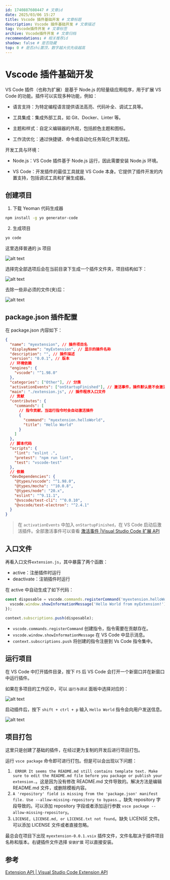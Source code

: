 ```yaml
---
id: 1740887608447 # 文章id
date: 2025/03/06 15:27
title: Vscode 插件基础开发 # 文章标题
description: Vscode 插件基础开发 # 文章描述
tag: Vscode插件开发 # 文章标签
archive: Vscode插件开发 # 文章归档
recommendations: # 相关推荐id
shadow: false # 是否隐藏
top: 0 # 是否zhi置顶，数字越大优先级越高
---
```


# Vscode 插件基础开发

VS Code 插件（也称为扩展）是基于 Node.js 的轻量级应用程序，用于扩展 VS Code 的功能。插件可以实现多种功能，例如：

- 语言支持：为特定编程语言提供语法高亮、代码补全、调试工具等。

- 工具集成：集成外部工具，如 Git、Docker、Linter 等。

- 主题和样式：自定义编辑器的外观，包括颜色主题和图标。

- 工作流优化：通过快捷键、命令或自动化任务简化开发流程。

开发工具与环境：

- Node.js：VS Code 插件基于 Node.js 运行，因此需要安装 Node.js 环境。

- VS Code：开发插件的最佳工具就是 VS Code 本身。它提供了插件开发的内置支持，包括调试工具和扩展生成器。

## 创建项目

1. 下载 Yeoman 代码生成器

```bash
npm install -g yo generator-code
```

2. 生成项目

```bash
yo code
```

这里选择普通的 js 项目

![alt text](assets/VSCodeExtensionDevelopment/image.png)

选择完全部选项后会在当前目录下生成一个插件文件夹，项目结构如下：

![alt text](assets/VSCodeExtensionDevelopment/image-1.png)

去除一些非必须的文件(夹)后：

![alt text](assets/VSCodeExtensionDevelopment/image-2.png)

## package.json 插件配置

在 package.json 内容如下：

```json
{
  "name": "myextension", // 插件项目名
  "displayName": "myExtension", // 显示的插件名称
  "description": "", // 插件描述
  "version": "0.0.1", // 版本
  // 环境依赖
  "engines": {
    "vscode": "^1.98.0"
  },
  "categories": ["Other"], // 分类
  "activationEvents": ["onStartupFinished"], // 激活事件，插件默认是不会激活的
  "main": "./extension.js", // 插件程序入口文件
  // 贡献
  "contributes": {
    "commands": [
      // 指令贡献，当运行指令时会自动激活插件
      {
        "command": "myextension.helloWorld",
        "title": "Hello World"
      }
    ]
  },
  // 脚本代码
  "scripts": {
    "lint": "eslint .",
    "pretest": "npm run lint",
    "test": "vscode-test"
  },
  // 依赖
  "devDependencies": {
    "@types/vscode": "^1.98.0",
    "@types/mocha": "^10.0.8",
    "@types/node": "20.x",
    "eslint": "^9.11.1",
    "@vscode/test-cli": "^0.0.10",
    "@vscode/test-electron": "^2.4.1"
  }
}
```

> 在 `activationEvents` 中加入 `onStartupFinished`，在 VS Code 启动后激活插件。全部激活事件可以查看 [激活事件 |Visual Studio Code 扩展 API](https://code.visualstudio.com/api/references/activation-events)

## 入口文件

再看入口文件`extension.js`，其中暴露了两个函数：

- active：注册插件时运行
- deactivate：注销插件时运行

在 active 中自动生成了如下代码：

```js
const disposable = vscode.commands.registerCommand('myextension.helloWorld', function () {
  vscode.window.showInformationMessage('Hello World from myExtension!');
});

context.subscriptions.push(disposable);
```

- `vscode.commands.registerCommand` 创建指令，指令需要在贡献存在。
- `vscode.window.showInformationMessage` 在 VS Code 中显示消息。
- `context.subscriptions.push` 将创建的指令注册到 Vs Code 指令集中。

## 运行项目

在 VS Code 中打开插件目录，按下 `F5` 后 VS Code 会打开一个新窗口并在新窗口中运行插件。

如果在多项目的工作区中，可以 `运行与调试` 面板中选择对应的：

![alt text](assets/VSCodeExtensionDevelopment/image-3.png)

启动插件后，按下 `shift + ctrl + p` 输入 `Hello World` 指令会向用户发送信息。

![alt text](assets/VSCodeExtensionDevelopment/image-4.png)

## 项目打包

这里只是创建了基础的插件，在经过更为复制的开发后进行项目打包。

运行 `vsce package` 命令即可进行打包。但是可以会出现以下问题：

1. ` ERROR It seems the README.md still contains template text. Make sure to edit the README.md file before you package or publish your extension.`。这是因为没有修改 README.md 文件导致的。解决方法是编辑 README.md 文件，或删除模板内容。
2. `A 'repository' field is missing from the 'package.json' manifest file. Use --allow-missing-repository to bypass.`。缺失 repository 字段导致的。可以添加 repository 字段或者添加运行参数 `vsce package --allow-missing-repository`。
3. `LICENSE, LICENSE.md, or LICENSE.txt not found`。缺失 LICENSE 文件。可以添加 LICENSE 文件或者直接忽略。

最总会在项目下出现 `myextension-0.0.1.vsix` 插件文件，文件名取决于插件项目名称和版本。右键插件文件选择 `安装扩展` 可以直接安装。

## 参考

[Extension API | Visual Studio Code Extension API](https://code.visualstudio.com/api/)
